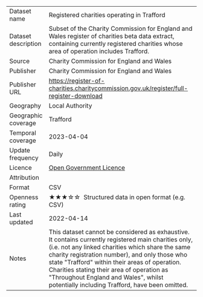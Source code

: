 <table>
<tr>
	<td>Dataset name</td>
	<td>Registered charities operating in Trafford</td>
</tr>
<tr>
	<td>Dataset description</td>
	<td>Subset of the Charity Commission for England and Wales register of charities beta data extract, containing currently registered charities whose area of operation includes Trafford.</td>
</tr>
<tr>
	<td>Source</td>
	<td>Charity Commission for England and Wales</td>
</tr>
<tr>
	<td>Publisher</td>
	<td>Charity Commission for England and Wales</td>
</tr>
<tr>
	<td>Publisher URL</td>
	<td><a href="https://register-of-charities.charitycommission.gov.uk/register/full-register-download">https://register-of-charities.charitycommission.gov.uk/register/full-register-download</a></td>
</tr>
<tr>
	<td>Geography</td>
	<td>Local Authority</td>
</tr>
<tr>
	<td>Geographic coverage</td>
	<td>Trafford</td>
</tr>
<tr>
	<td>Temporal coverage</td>
	<td>2023-04-04</td>
</tr>
<tr>
	<td>Update frequency</td>
	<td>Daily</td>
</tr>
<tr>
	<td>Licence</td>
	<td><a href="http://www.nationalarchives.gov.uk/doc/open-government-licence/version/3/">Open Government Licence</a></td>
</tr>
<tr>
	<td>Attribution</td>
	<td></td>
</tr>
<tr>
	<td>Format</td>
	<td>CSV</td>
</tr>
<tr>
	<td>Openness rating</td>
	<td>&#9733&#9733&#9733&#9734&#9734&nbsp; Structured data in open format (e.g. CSV)</td>
</tr>
<tr>
	<td>Last updated</td>
	<td>2022-04-14</td>
</tr>
<tr>
	<td>Notes</td>
	<td>This dataset cannot be considered as exhaustive. It contains currently registered main charities only, (i.e. not any linked charities which share the same charity registration number), and only those who state &quot;Trafford&quot; within their areas of operation. Charities stating their area of operation as &quot;Throughout England and Wales&quot;, whilst potentially including Trafford, have been omitted.</td>
</tr>
</table>
